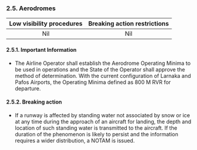 ### 	2.5. Aerodromes

| Low visibility procedures | Breaking action restrictions |
| :-----------------------: | :--------------------------: |
|            Nil            |             Nil              |

#### 2.5.1. Important Information

- The Airline Operator shall establish the Aerodrome Operating Minima to be used in operations and the State of the Operator shall approve the method of determination. With the current configuration of Larnaka and Pafos Airports, the Operating Minima defined as 800 M RVR for departure. 

#### 2.5.2. Breaking action

- If a runway is affected by standing water not associated by snow or ice at any time during the approach of an aircraft for landing, the depth and location of such standing water is transmitted to the aircraft. If the duration of the phenomenon is likely to persist and the information requires a wider distribution, a NOTAM is issued.
